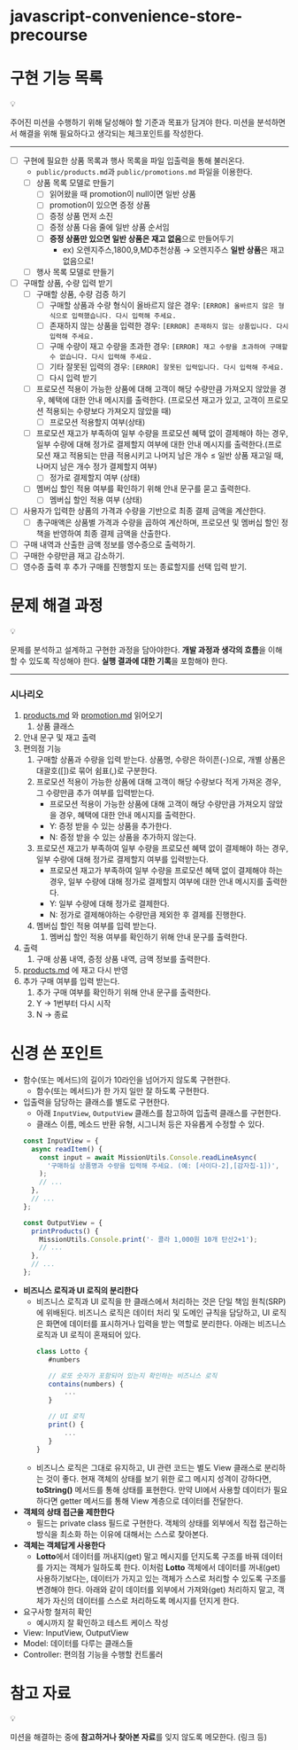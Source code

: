 # javascript-convenience-store-precourse

# 구현 기능 목록

<aside>
💡

주어진 미션을 수행하기 위해 달성해야 할 기준과 목표가 담겨야 한다.
미션을 분석하면서 해결을 위해 필요하다고 생각되는 체크포인트를 작성한다.

</aside>

---

- [ ] 구현에 필요한 상품 목록과 행사 목록을 파일 입출력을 통해 불러온다.
  - `public/products.md`과 `public/promotions.md` 파일을 이용한다.
  - [ ] 상품 목록 모델로 만들기
    - [ ] 읽어왔을 때 promotion이 null이면 일반 상품
    - [ ] promotion이 있으면 증정 상품
    - [ ] 증정 상품 먼저 소진
    - [ ] 증정 상품 다음 줄에 일반 상품 순서임
    - [ ] **증정 상품만 있으면 일반 상품은 재고 없음**으로 만들어두기
      - ex) 오렌지주스,1800,9,MD추천상품 → 오렌지주스 **일반 상품**은 재고 없음으로!
  - [ ] 행사 목록 모델로 만들기
- [ ] 구매할 상품, 수량 입력 받기
  - [ ] 구매할 상품, 수량 검증 하기
    - [ ] 구매할 상품과 수량 형식이 올바르지 않은 경우: `[ERROR] 올바르지 않은 형식으로 입력했습니다. 다시 입력해 주세요.`
    - [ ] 존재하지 않는 상품을 입력한 경우: `[ERROR] 존재하지 않는 상품입니다. 다시 입력해 주세요.`
    - [ ] 구매 수량이 재고 수량을 초과한 경우: `[ERROR] 재고 수량을 초과하여 구매할 수 없습니다. 다시 입력해 주세요.`
    - [ ] 기타 잘못된 입력의 경우: `[ERROR] 잘못된 입력입니다. 다시 입력해 주세요.`
    - [ ] 다시 입력 받기
  - [ ] 프로모션 적용이 가능한 상품에 대해 고객이 해당 수량만큼 가져오지 않았을 경우, 혜택에 대한 안내 메시지를 출력한다. (프로모션 재고가 있고, 고객이 프로모션 적용되는 수량보다 가져오지 않았을 때)
    - [ ] 프로모션 적용할지 여부(상태)
  - [ ] 프로모션 재고가 부족하여 일부 수량을 프로모션 혜택 없이 결제해야 하는 경우, 일부 수량에 대해 정가로 결제할지 여부에 대한 안내 메시지를 출력한다.(프로모션 재고 적용되는 만큼 적용시키고 나머지 남은 개수 ≤ 일반 상품 재고일 때, 나머지 남은 개수 정가 결제할지 여부)
    - [ ] 정가로 결제할지 여부 (상태)
  - [ ] 멤버십 할인 적용 여부를 확인하기 위해 안내 문구를 묻고 출력한다.
    - [ ] 멤버십 할인 적용 여부 (상태)
- [ ] 사용자가 입력한 상품의 가격과 수량을 기반으로 최종 결제 금액을 계산한다.
  - [ ] 총구매액은 상품별 가격과 수량을 곱하여 계산하며, 프로모션 및 멤버십 할인 정책을 반영하여 최종 결제 금액을 산출한다.
- [ ] 구매 내역과 산출한 금액 정보를 영수증으로 출력하기.
- [ ] 구매한 수량만큼 재고 감소하기.
- [ ] 영수증 출력 후 추가 구매를 진행할지 또는 종료할지를 선택 입력 받기.

# 문제 해결 과정

<aside>
💡

문제를 분석하고 설계하고 구현한 과정을 담아야한다.
**개발 과정과 생각의 흐름**을 이해할 수 있도록 작성해야 한다.
**실행 결과에 대한 기록**을 포함해야 한다.

</aside>

---

### 시나리오

1. [products.md](http://products.md) 와 [promotion.md](http://promotion.md) 읽어오기
   1. 상품 클래스
2. 안내 문구 및 재고 출력
3. 편의점 기능
   1. 구매할 상품과 수량을 입력 받는다. 상품명, 수량은 하이픈(-)으로, 개별 상품은 대괄호([])로 묶어 쉼표(,)로 구분한다.
   2. 프로모션 적용이 가능한 상품에 대해 고객이 해당 수량보다 적게 가져온 경우, 그 수량만큼 추가 여부를 입력받는다.
      - 프로모션 적용이 가능한 상품에 대해 고객이 해당 수량만큼 가져오지 않았을 경우, 혜택에 대한 안내 메시지를 출력한다.
      - Y: 증정 받을 수 있는 상품을 추가한다.
      - N: 증정 받을 수 있는 상품을 추가하지 않는다.
   3. 프로모션 재고가 부족하여 일부 수량을 프로모션 혜택 없이 결제해야 하는 경우, 일부 수량에 대해 정가로 결제할지 여부를 입력받는다.
      - 프로모션 재고가 부족하여 일부 수량을 프로모션 혜택 없이 결제해야 하는 경우, 일부 수량에 대해 정가로 결제할지 여부에 대한 안내 메시지를 출력한다.
      - Y: 일부 수량에 대해 정가로 결제한다.
      - N: 정가로 결제해야하는 수량만큼 제외한 후 결제를 진행한다.
   4. 멤버십 할인 적용 여부를 입력 받는다.
      1. 멤버십 할인 적용 여부를 확인하기 위해 안내 문구를 출력한다.
4. 출력
   1. 구매 상품 내역, 증정 상품 내역, 금액 정보를 출력한다.
5. [products.md](http://products.md) 에 재고 다시 반영
6. 추가 구매 여부를 입력 받는다.
   1. 추가 구매 여부를 확인하기 위해 안내 문구를 출력한다.
   2. Y → 1번부터 다시 시작
   3. N → 종료

# 신경 쓴 포인트

- 함수(또는 메서드)의 길이가 10라인을 넘어가지 않도록 구현한다.
  - 함수(또는 메서드)가 한 가지 일만 잘 하도록 구현한다.
- 입출력을 담당하는 클래스를 별도로 구현한다.
  - 아래 `InputView`, `OutputView` 클래스를 참고하여 입출력 클래스를 구현한다.
  - 클래스 이름, 메소드 반환 유형, 시그니처 등은 자유롭게 수정할 수 있다.
  ```jsx
  const InputView = {
    async readItem() {
      const input = await MissionUtils.Console.readLineAsync(
        '구매하실 상품명과 수량을 입력해 주세요. (예: [사이다-2],[감자칩-1])',
      );
      // ...
    },
    // ...
  };
  ```
  ```jsx
  const OutputView = {
    printProducts() {
      MissionUtils.Console.print('- 콜라 1,000원 10개 탄산2+1');
      // ...
    },
    // ...
  };
  ```
- **비즈니스 로직과 UI 로직의 분리한다**
  - 비즈니스 로직과 UI 로직을 한 클래스에서 처리하는 것은 단일 책임 원칙(SRP)에 위배된다. 비즈니스 로직은 데이터 처리 및 도메인 규칙을 담당하고, UI 로직은 화면에 데이터를 표시하거나 입력을 받는 역할로 분리한다. 아래는 비즈니스 로직과 UI 로직이 혼재되어 있다.
    ```jsx
    class Lotto {
       #numbers

       // 로또 숫자가 포함되어 있는지 확인하는 비즈니스 로직
       contains(numbers) {
           ...
       }

       // UI 로직
       print() {
           ...
       }
    }

    ```
  - 비즈니스 로직은 그대로 유지하고, UI 관련 코드는 별도 View 클래스로 분리하는 것이 좋다. 현재 객체의 상태를 보기 위한 로그 메시지 성격이 강하다면, **toString()** 메서드를 통해 상태를 표현한다. 만약 UI에서 사용할 데이터가 필요하다면 getter 메서드를 통해 View 계층으로 데이터를 전달한다.
- **객체의 상태 접근을 제한한다**
  - 필드는 private class 필드로 구현한다. 객체의 상태를 외부에서 직접 접근하는 방식을 최소화 하는 이유에 대해서는 스스로 찾아본다.
- **객체는 객체답게 사용한다**
  - **Lotto**에서 데이터를 꺼내지(get) 말고 메시지를 던지도록 구조를 바꿔 데이터를 가지는 객체가 일하도록 한다. 이처럼 **Lotto** 객체에서 데이터를 꺼내(get) 사용하기보다는, 데이터가 가지고 있는 객체가 스스로 처리할 수 있도록 구조를 변경해야 한다. 아래와 같이 데이터를 외부에서 가져와(get) 처리하지 말고, 객체가 자신의 데이터를 스스로 처리하도록 메시지를 던지게 한다.
- 요구사항 철저히 확인
  - 예시까지 잘 확인하고 테스트 케이스 작성
- View: InputView, OutputView
- Model: 데이터를 다루는 클래스들
- Controller: 편의점 기능을 수행할 컨트롤러

# 참고 자료

<aside>
💡

미션을 해결하는 중에 **참고하거나 찾아본 자료**를 잊지 않도록 메모한다. (링크 등)

</aside>
